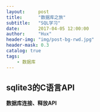```yaml
---
layout:     post
title:      "数据库之旅"
subtitle:   "SQL学习"
date:       2017-04-05 12:00:00
author:     "Hux"
header-img: "img/post-bg-rwd.jpg"
header-mask: 0.3
catalog: true
tags:
    - 数据库
---
```


## sqlite3的C语言API


**数据库连接、释放API**

```
```


